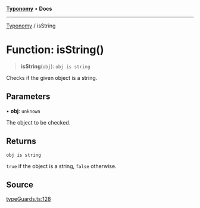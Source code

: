 [**Typonomy**](../README.md) • **Docs**

***

[Typonomy](../globals.md) / isString

# Function: isString()

> **isString**(`obj`): `obj is string`

Checks if the given object is a string.

## Parameters

• **obj**: `unknown`

The object to be checked.

## Returns

`obj is string`

`true` if the object is a string, `false` otherwise.

## Source

[typeGuards.ts:128](https://github.com/softcraft-development/typonomy/blob/1b8341dc287f5d4629e29cda9ae815b4e8592c92/src/typeGuards.ts#L128)
